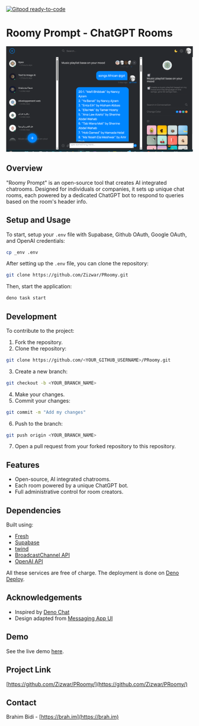 [![Gitpod ready-to-code](https://img.shields.io/badge/Gitpod-ready--to--code-blue?logo=gitpod)](https://gitpod.io/#https://github.com/Zizwar/PRoomy)

# Roomy Prompt - ChatGPT Rooms

![Proomy](static/screenshot.png)

## Overview
"Roomy Prompt" is an open-source tool that creates AI integrated chatrooms. Designed for individuals or companies, it sets up unique chat rooms, each powered by a dedicated ChatGPT bot to respond to queries based on the room's header info.

## Setup and Usage

To start, setup your `.env` file with Supabase, Github OAuth, Google OAuth, and OpenAI credentials:

```bash
cp _env .env
```

After setting up the `.env` file, you can clone the repository:

```bash
git clone https://github.com/Zizwar/PRoomy.git
```

Then, start the application:

```bash
deno task start
```

## Development

To contribute to the project:

1. Fork the repository.
2. Clone the repository:
```bash
git clone https://github.com/<YOUR_GITHUB_USERNAME>/PRoomy.git
```
3. Create a new branch:
```bash
git checkout -b <YOUR_BRANCH_NAME>
```
4. Make your changes.
5. Commit your changes:
```bash
git commit -m "Add my changes"
```
6. Push to the branch:
```bash
git push origin <YOUR_BRANCH_NAME>
```
7. Open a pull request from your forked repository to this repository.

## Features

- Open-source, AI integrated chatrooms.
- Each room powered by a unique ChatGPT bot.
- Full administrative control for room creators.

## Dependencies 

Built using:

- [Fresh](https://fresh.deno.dev)
- [Supabase](https://supabase.io)
- [twind](https://twind.dev)
- [BroadcastChannel API](https://developer.mozilla.org/en-US/docs/Web/API/Broadcast_Channel_API)
- [OpenAI API](https://oepnai.com)

All these services are free of charge. The deployment is done on [Deno Deploy](https://deno.com/deploy).

## Acknowledgements

- Inspired by [Deno Chat](https://showcase-chat.deno.dev/)
- Design adapted from [Messaging App UI](https://codepen.io/TurkAysenur/pen/ZEbXoRZ)

## Demo
See the live demo [here](https://jpt.ma/proomy).

## Project Link
[https://github.com/Zizwar/PRoomy/](https://github.com/Zizwar/PRoomy/)

## Contact
Brahim Bidi - [https://brah.im](https://brah.im)
